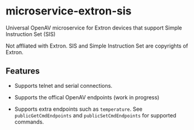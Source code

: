 # microservice-extron-sis

Universal OpenAV microservice for Extron devices that support Simple Instruction Set (SIS)

Not affliated with Extron.  SIS and Simple Instruction Set are copyrights of Extron.

## Features

- Supports telnet and serial connections.

- Supports the offical OpenAV endpoints (work in progress)

- Supports extra endpoints such as `temperature`.  See `publicGetCmdEndpoints` and `publicSetCmdEndpoints` for supported commands.
